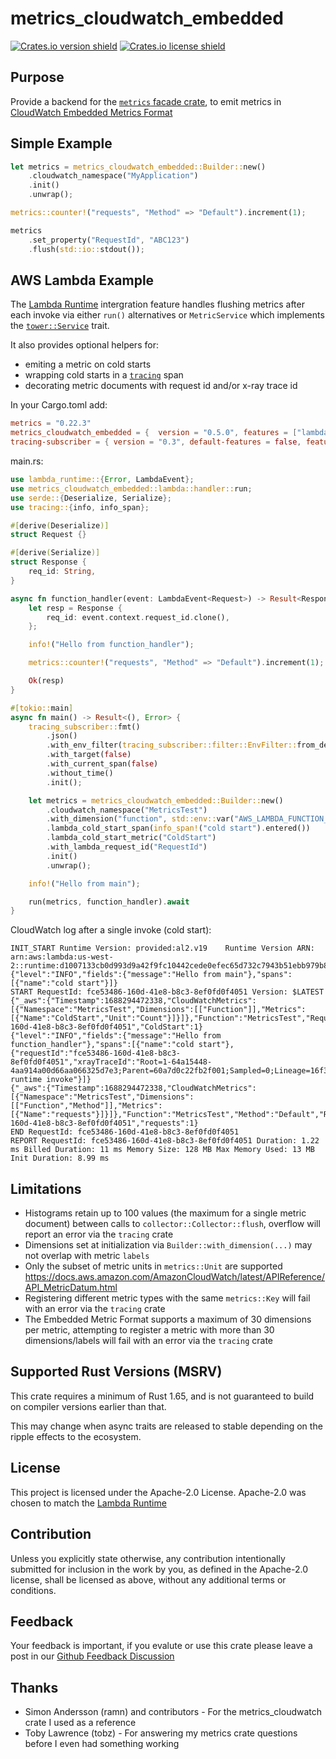 metrics_cloudwatch_embedded
===========================
[![Crates.io version shield](https://img.shields.io/crates/v/metrics_cloudwatch_embedded.svg)](https://crates.io/crates/metrics_cloudwatch_embedded)
[![Crates.io license shield](https://img.shields.io/crates/l/metrics_cloudwatch_embedded.svg)](https://crates.io/crates/metrics_cloudwatch_embedded)

Purpose
-------

Provide a backend for the [`metrics` facade crate](https://crates.io/crates/metrics), 
to emit metrics in [CloudWatch Embedded Metrics Format](https://docs.aws.amazon.com/AmazonCloudWatch/latest/monitoring/CloudWatch_Embedded_Metric_Format_Specification.html)

Simple Example
--------------

```rust
let metrics = metrics_cloudwatch_embedded::Builder::new()
    .cloudwatch_namespace("MyApplication")
    .init()
    .unwrap();

metrics::counter!("requests", "Method" => "Default").increment(1);

metrics
    .set_property("RequestId", "ABC123")
    .flush(std::io::stdout());
```

AWS Lambda Example
------------------
The [Lambda Runtime](https://crates.io/crates/lambda-runtime) intergration feature handles flushing metrics 
after each invoke via either `run()` alternatives or `MetricService` which implements the 
[`tower::Service`](https://crates.io/crates/tower) trait.  

It also provides optional helpers for:
* emiting a metric on cold starts
* wrapping cold starts in a [`tracing`](https://crates.io/crates/tracing) span
* decorating metric documents with request id and/or x-ray trace id

In your Cargo.toml add:
```toml
metrics = "0.22.3"
metrics_cloudwatch_embedded = {  version = "0.5.0", features = ["lambda"] }
tracing-subscriber = { version = "0.3", default-features = false, features = ["fmt", "env-filter", "json"] }
```

main.rs:
```rust
use lambda_runtime::{Error, LambdaEvent};
use metrics_cloudwatch_embedded::lambda::handler::run;
use serde::{Deserialize, Serialize};
use tracing::{info, info_span};

#[derive(Deserialize)]
struct Request {}

#[derive(Serialize)]
struct Response {
    req_id: String,
}

async fn function_handler(event: LambdaEvent<Request>) -> Result<Response, Error> {
    let resp = Response {
        req_id: event.context.request_id.clone(),
    };

    info!("Hello from function_handler");

    metrics::counter!("requests", "Method" => "Default").increment(1);

    Ok(resp)
}

#[tokio::main]
async fn main() -> Result<(), Error> {
    tracing_subscriber::fmt()
        .json()
        .with_env_filter(tracing_subscriber::filter::EnvFilter::from_default_env())
        .with_target(false)
        .with_current_span(false)
        .without_time()
        .init();

    let metrics = metrics_cloudwatch_embedded::Builder::new()
        .cloudwatch_namespace("MetricsTest")
        .with_dimension("function", std::env::var("AWS_LAMBDA_FUNCTION_NAME").unwrap())
        .lambda_cold_start_span(info_span!("cold start").entered())
        .lambda_cold_start_metric("ColdStart")
        .with_lambda_request_id("RequestId")
        .init()
        .unwrap();

    info!("Hello from main");

    run(metrics, function_handler).await
}
```
CloudWatch log after a single invoke (cold start):
```plaintext
INIT_START Runtime Version: provided:al2.v19	Runtime Version ARN: arn:aws:lambda:us-west-2::runtime:d1007133cb0d993d9a42f9fc10442cede0efec65d732c7943b51ebb979b8f3f8
{"level":"INFO","fields":{"message":"Hello from main"},"spans":[{"name":"cold start"}]}
START RequestId: fce53486-160d-41e8-b8c3-8ef0fd0f4051 Version: $LATEST
{"_aws":{"Timestamp":1688294472338,"CloudWatchMetrics":[{"Namespace":"MetricsTest","Dimensions":[["Function"]],"Metrics":[{"Name":"ColdStart","Unit":"Count"}]}]},"Function":"MetricsTest","RequestId":"fce53486-160d-41e8-b8c3-8ef0fd0f4051","ColdStart":1}
{"level":"INFO","fields":{"message":"Hello from function_handler"},"spans":[{"name":"cold start"},{"requestId":"fce53486-160d-41e8-b8c3-8ef0fd0f4051","xrayTraceId":"Root=1-64a15448-4aa914a00d66aa066325d7e3;Parent=60a7d0c22fb2f001;Sampled=0;Lineage=16f3a795:0","name":"Lambda runtime invoke"}]}
{"_aws":{"Timestamp":1688294472338,"CloudWatchMetrics":[{"Namespace":"MetricsTest","Dimensions":[["Function","Method"]],"Metrics":[{"Name":"requests"}]}]},"Function":"MetricsTest","Method":"Default","RequestId":"fce53486-160d-41e8-b8c3-8ef0fd0f4051","requests":1}
END RequestId: fce53486-160d-41e8-b8c3-8ef0fd0f4051
REPORT RequestId: fce53486-160d-41e8-b8c3-8ef0fd0f4051 Duration: 1.22 ms Billed Duration: 11 ms Memory Size: 128 MB Max Memory Used: 13 MB Init Duration: 8.99 ms
```

Limitations
-----------
* Histograms retain up to 100 values (the maximum for a single metric document) between calls to
`collector::Collector::flush`, overflow will report an error via the `tracing` crate
* Dimensions set at initialization via `Builder::with_dimension(...)`
may not overlap with metric `labels`
* Only the subset of metric units in `metrics::Unit` are supported
<https://docs.aws.amazon.com/AmazonCloudWatch/latest/APIReference/API_MetricDatum.html>
* Registering different metric types with the same `metrics::Key` will fail with an error via the `tracing` crate
* The Embedded Metric Format supports a maximum of 30 dimensions per metric, attempting to register a metric with
more than 30 dimensions/labels will fail with an error via the `tracing` crate

Supported Rust Versions (MSRV)
------------------------------

This crate requires a minimum of Rust 1.65, and is not guaranteed to build on compiler versions earlier than that.

This may change when async traits are released to stable depending on the ripple effects to the ecosystem.

License
-------

This project is licensed under the Apache-2.0 License.  Apache-2.0 was chosen to match the [Lambda Runtime](https://crates.io/crates/lambda-runtime)

Contribution
------------

Unless you explicitly state otherwise, any contribution intentionally submitted
for inclusion in the work by you, as defined in the Apache-2.0 license, shall be
licensed as above, without any additional terms or conditions.

Feedback
--------

Your feedback is important, if you evalute or use this crate please leave a post in our 
[Github Feedback Discussion](https://github.com/BMorinDrifter/metrics-cloudwatch-embedded/discussions/categories/feeback)

Thanks
------
* Simon Andersson (ramn) and contributors - For the metrics_cloudwatch crate I used as a reference
* Toby Lawrence (tobz) - For answering my metrics crate questions before I even had something working
